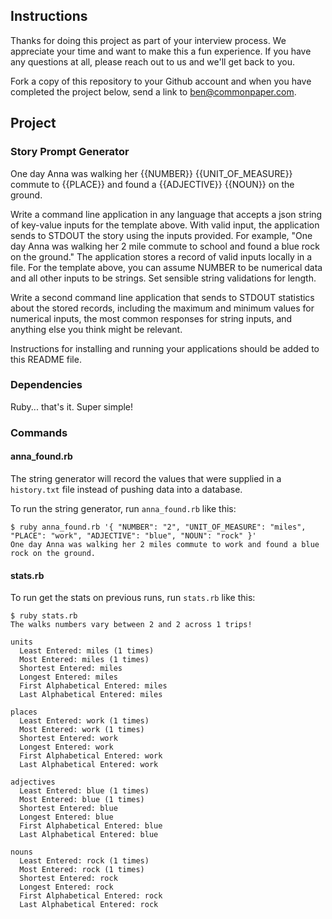 ## Instructions

Thanks for doing this project as part of your interview process. We appreciate your time and want to make this a fun experience. If you have any questions at all, please reach out to us and we'll get back to you.

Fork a copy of this repository to your Github account and when you have completed the project below, send a link to ben@commonpaper.com.

## Project

### Story Prompt Generator

One day Anna was walking her {{NUMBER}} {{UNIT_OF_MEASURE}} commute to {{PLACE}} and found a {{ADJECTIVE}} {{NOUN}} on the ground.

Write a command line application in any language that accepts a json string of key-value inputs for the template above. With valid input, the application sends to STDOUT the story using the inputs provided. For example, "One day Anna was walking her 2 mile commute to school and found a blue rock on the ground." The application stores a record of valid inputs locally in a file. For the template above, you can assume NUMBER to be numerical data and all other inputs to be strings. Set sensible string validations for length.

Write a second command line application that sends to STDOUT statistics about the stored records, including the maximum and minimum values for numerical inputs, the most common responses for string inputs, and anything else you think might be relevant.

Instructions for installing and running your applications should be added to this README file.

### Dependencies

Ruby... that's it. Super simple!

### Commands

#### anna_found.rb

The string generator will record the values that were supplied in a `history.txt` file instead of pushing data into a database.

To run the string generator, run `anna_found.rb` like this:

```
$ ruby anna_found.rb '{ "NUMBER": "2", "UNIT_OF_MEASURE": "miles", "PLACE": "work", "ADJECTIVE": "blue", "NOUN": "rock" }'
One day Anna was walking her 2 miles commute to work and found a blue rock on the ground.
```

#### stats.rb

To run get the stats on previous runs, run `stats.rb` like this:

```
$ ruby stats.rb
The walks numbers vary between 2 and 2 across 1 trips!

units
  Least Entered: miles (1 times)
  Most Entered: miles (1 times)
  Shortest Entered: miles
  Longest Entered: miles
  First Alphabetical Entered: miles
  Last Alphabetical Entered: miles

places
  Least Entered: work (1 times)
  Most Entered: work (1 times)
  Shortest Entered: work
  Longest Entered: work
  First Alphabetical Entered: work
  Last Alphabetical Entered: work

adjectives
  Least Entered: blue (1 times)
  Most Entered: blue (1 times)
  Shortest Entered: blue
  Longest Entered: blue
  First Alphabetical Entered: blue
  Last Alphabetical Entered: blue

nouns
  Least Entered: rock (1 times)
  Most Entered: rock (1 times)
  Shortest Entered: rock
  Longest Entered: rock
  First Alphabetical Entered: rock
  Last Alphabetical Entered: rock

```
